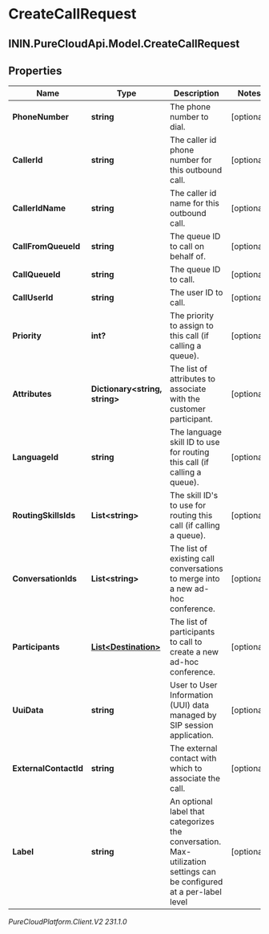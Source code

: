 # CreateCallRequest

## ININ.PureCloudApi.Model.CreateCallRequest

## Properties

|Name | Type | Description | Notes|
|------------ | ------------- | ------------- | -------------|
| **PhoneNumber** | **string** | The phone number to dial. | [optional] |
| **CallerId** | **string** | The caller id phone number for this outbound call. | [optional] |
| **CallerIdName** | **string** | The caller id name for this outbound call. | [optional] |
| **CallFromQueueId** | **string** | The queue ID to call on behalf of. | [optional] |
| **CallQueueId** | **string** | The queue ID to call. | [optional] |
| **CallUserId** | **string** | The user ID to call. | [optional] |
| **Priority** | **int?** | The priority to assign to this call (if calling a queue). | [optional] |
| **Attributes** | **Dictionary&lt;string, string&gt;** | The list of attributes to associate with the customer participant. | [optional] |
| **LanguageId** | **string** | The language skill ID to use for routing this call (if calling a queue). | [optional] |
| **RoutingSkillsIds** | **List&lt;string&gt;** | The skill ID&#39;s to use for routing this call (if calling a queue). | [optional] |
| **ConversationIds** | **List&lt;string&gt;** | The list of existing call conversations to merge into a new ad-hoc conference. | [optional] |
| **Participants** | [**List&lt;Destination&gt;**](Destination) | The list of participants to call to create a new ad-hoc conference. | [optional] |
| **UuiData** | **string** | User to User Information (UUI) data managed by SIP session application. | [optional] |
| **ExternalContactId** | **string** | The external contact with which to associate the call. | [optional] |
| **Label** | **string** | An optional label that categorizes the conversation.  Max-utilization settings can be configured at a per-label level | [optional] |



_PureCloudPlatform.Client.V2 231.1.0_
